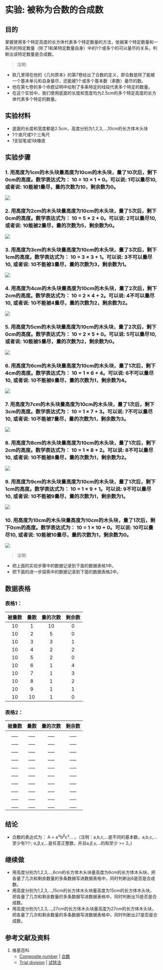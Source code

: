 # 实验: 被称为合数的合成数

## 目的

掌握使用多个特定高度的长方体代表多个特定数量的方法，依据某个特定数量和一系列的特定数量（除了1和某特定数量自身）中的1个或多个的可以量尽的关系，判断出该特定数量是合成数。

> 注明:
>  
- 欧几里得在他的《几何原本》的第7卷给出了合数的定义，即合数是除了能被一个基本单元和自身量尽，还能被1个或多个基本数（素数）量尽的数。 
- 他在第七卷的多个命题证明中绘制了多条特定的线段代表多个特定的数量。
- 在这个实验中，我们使用底面的长度和宽度均为2.5cm的多个特定高度的长方体代表多个特定的数量。  

## 实验材料

- 底面的长度和宽度都是2.5cm，高度分别为1,2,3,...,10cm的长方体木头块
- 1个直尺或1个三角尺
- 1支铅笔或1块橡皮

## 实验步骤

### 1. 用高度为1cm的木头块量高度为10cm的木头块，量了10次后，剩下0cm的高度。数学表达式为： 10 = 10 × 1 + 0。可以说: 1可以量尽10, 或者说: 10能被1量尽，量的次数为10，剩余数为0。
![](/images/数论/素数和合数/被称为合数的合成数/1a1.jpg)

### 2. 用高度为2cm的木头块量高度为10cm的木头块，量了5次后，剩下0cm的高度。数学表达式为： 10 = 5 × 2 + 0。可以说: 2可以量尽10, 或者说: 10能被2量尽，量的次数为5，剩余数为0。
![](/images/数论/素数和合数/被称为合数的合成数/1a2.jpg)

### 3. 用高度为3cm的木头块量高度为10cm的木头块，量了3次后，剩下1cm的高度。数学表达式为： 10 = 3 × 3 + 1。可以说: 3不可以量尽10, 或者说: 10不能被3量尽，量的次数为3，剩余数为1。
![](/images/数论/素数和合数/被称为合数的合成数/1a3.jpg)

### 4. 用高度为4cm的木头块量高度为10cm的木头块，量了2次后，剩下2cm的高度。数学表达式为： 10 = 2 × 4 + 2。可以说: 4不可以量尽10, 或者说: 10不能被4量尽，量的次数为2，剩余数为2。
![](/images/数论/素数和合数/被称为合数的合成数/1a4.jpg)

### 5. 用高度为5cm的木头块量高度为10cm的木头块，量了2次后，剩下0cm的高度。数学表达式为： 10 = 2 × 5 + 0。可以说: 5可以量尽10, 或者说: 10能被5量尽，量的次数为2，剩余数为0。
![](/images/数论/素数和合数/被称为合数的合成数/1a5.jpg)

### 6. 用高度为6cm的木头块量高度为10cm的木头块，量了1次后，剩下4cm的高度。数学表达式为： 10 = 1 × 6 + 4。可以说: 6不可以量尽10, 或者说: 10不能被6量尽，量的次数为1，剩余数为4。
![](/images/数论/素数和合数/被称为合数的合成数/1a6.jpg)

### 7. 用高度为7cm的木头块量高度为10cm的木头块，量了1次后，剩下3cm的高度。数学表达式为： 10 = 1 × 7 + 3。可以说: 7不可以量尽10, 或者说: 10不能被7量尽，量的次数为1，剩余数为3。
![](/images/数论/素数和合数/被称为合数的合成数/1a7.jpg)

### 8. 用高度为8cm的木头块量高度为10cm的木头块，量了1次后，剩下2cm的高度。数学表达式为： 10 = 1 × 8 + 2。可以说: 8不可以量尽10, 或者说: 10不能被8量尽，量的次数为1，剩余数为2。
![](/images/数论/素数和合数/被称为合数的合成数/1a8.jpg)

### 9. 用高度为9cm的木头块量高度为10cm的木头块，量了1次后，剩下1cm的高度。数学表达式为： 10 = 1 × 9 + 1。可以说: 9不可以量尽10, 或者说: 10不能被9量尽，量的次数为1，剩余数为1。
![](/images/数论/素数和合数/被称为合数的合成数/1a9.jpg)

### 10. 用高度为10cm的木头块量高度为10cm的木头块，量了1次后，剩下0cm的高度。数学表达式为： 10 = 1 × 10 + 0。可以说: 10可以量尽10, 或者说: 10能被10量尽，量的次数为1，剩余数为0。
![](/images/数论/素数和合数/被称为合数的合成数/1a10.jpg)

> 注明:
>  
- 把上面的实验步骤中的数据记录到下面的数据表格1中。
- 把下面的进一步探索中的数据记录到下面的数据表格2中。

## 数据表格

### 表格1：

|    被量数   |     量数   |   量的次数 |    剩余数    |
| :--------: | :--------: | :-------: | :---------: |
|      10    |      1     |     10    |      0      | 
|      10    |      2     |     5     |      0      | 
|      10    |      3     |     3     |      1      | 
|      10    |      4     |     2     |      2      | 
|      10    |      5     |     2     |      0      | 
|      10    |      6     |     1     |      4      | 
|      10    |      7     |     1     |      3      | 
|      10    |      8     |     1     |      2      | 
|      10    |      9     |     1     |      1      | 
|      10    |      10    |     1     |      0      | 

### 表格2：

|    被量数   |     量数   |   量的次数 |    剩余数    |
| :--------: | :--------: | :-------: | :---------: |
|    ___     |    ___     |    ___    |     ___     | 
|    ___     |    ___     |    ___    |     ___     | 
|    ___     |    ___     |    ___    |     ___     |  
|    ___     |    ___     |    ___    |     ___     | 
|    ___     |    ___     |    ___    |     ___     | 
|    ___     |    ___     |    ___    |     ___     | 
|    ___     |    ___     |    ___    |     ___     | 
|    ___     |    ___     |    ___    |     ___     |  
|    ___     |    ___     |    ___    |     ___     | 
|    ___     |    ___     |    ___    |     ___     | 

## 结论

- 合数的表达式为： A = a<sup>α</sup>b<sup>β</sup>c<sup>γ</sup>... 。（注明：a,b,c,...是不同的基本数，a,b,c,...至少有1个; α,β,γ,...是任意正整数，并且a,β,γ,...的和至少 >= 2。)

## 继续做

- 用高度分别为1,2,3,...,6cm的长方体木头块量高度为6cm的长方体木头块，把各量了几次和剩余数量的多条数据写进数据表格中，同时判断出6是否是合成数。
- 用高度分别为1,2,3,...,15cm的长方体木头块量高度为15cm的长方体木头块，把各量了几次和剩余数量的多条数据写进数据表格中，同时判断出15是否是合成数。
- 用高度分别为1,2,3,...,27cm的长方体木头块量高度为27cm的长方体木头块，把各量了几次和剩余数量的多条数据写进数据表格中，同时判断出27是否是合成数。

## 参考文献及资料

1. 维基百科
	- [Composite number](https://en.wikipedia.org/wiki/Composite_number) |  [合数](https://zh.wikipedia.org/wiki/%E5%90%88%E6%95%B0) 
	- [Trial division](https://en.wikipedia.org/wiki/Trial_division) | [试除法](https://zh.wikipedia.org/wiki/试除法) 
